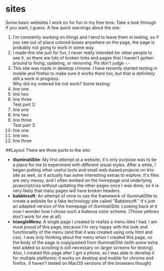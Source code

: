 # sites
Some basic websites I work on for fun in my free time. Take a look through if you want, I guess. A few quick warnings about the site:  
1. I'm constantly working on things and I tend to leave them in testing, so if you see out of place colored boxes anywhere on the page, the page is probably not going to work in some way.
2. I made this site just for fun, I never really intended for other people to see it, so there are lots of broken links and pages that I haven't gotten around to fixing, updating, or removing. Pls don't judge -.-
3. This site was made in desktop chrome. I have recently started testing in mobile and firefox to make sure it works there too, but that is definitely still a work in progress.  
Why did my ordered list not work? Some testing:  
1. line one
2. line two
3. line three  
Test part 2:  
 1. line one
 2. line two
 3. line three  
Test part 3:  
  1. line one
  2. line two
  3. line three
  
##Layout
There are three parts to the site:
* **illuminatiSite**: My first attempt at a website, it's only purpose was to be a place for me to experiment with different visual styles. After a while, I began putting other useful tools and small web-based projects on this site as well, so it actually has some interesting extras to explore. It's files are very messy, and I often worked on the homepage and underlying javascript/css without updating the other pages once I was done, so it is very likely that many pages will have broken headers.
* **babblesoft**: An attempt of mine to use the framework of illuminatiSite to create a website for a fake technology site called "Babblesoft." It's just an adapted version of the homepage of illuminatiSite. Looking back at it now I wonder how I chose such a hideous color scheme. (Those yellows don't work for me at all)
* **triangleMenu**: A single page I created to realize a menu idea I had. I am most proud of this page, because I'm very happy with the look and functionality of the menu (and that it was created using only html and css). I was only thinking about the menu when I created this page, so the body of the page is copy/pasted from illuminatiSite (with some extra text added so scrolling is still necessary on larger screens for testing). Also, I created this page after I got a phone, so I was able to develop it for multiple platforms; it works on desktop and mobile for chrome and firefox. (I haven't tested on MacOS versions of the browsers though)

